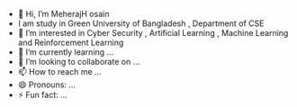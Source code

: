 - 👋 Hi, I’m MeherajH osain
- I am study in Green University of Bangladesh , Department of CSE
- 👀 I’m interested in Cyber Security , Artificial Learning , Machine Learning and Reinforcement Learning
- 🌱 I’m currently learning ...
- 💞️ I’m looking to collaborate on ...
- 📫 How to reach me ...
- 😄 Pronouns: ...
- ⚡ Fun fact: ...

<!---
MeherajHosain/MeherajHosain is a ✨ special ✨ repository because its `README.md` (this file) appears on your GitHub profile.
You can click the Preview link to take a look at your changes.
--->
